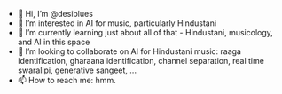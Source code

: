 - 👋 Hi, I’m @desiblues
- 👀 I’m interested in AI for music, particularly Hindustani
- 🌱 I’m currently learning just about all of that - Hindustani, musicology, and AI in this space
- 💞️ I’m looking to collaborate on AI for Hindustani music: raaga identification, gharaana identification, channel separation, real time swaralipi, generative sangeet, ...
- 📫 How to reach me: hmm.

<!---
desiblues/desiblues is a ✨ special ✨ repository because its `README.md` (this file) appears on your GitHub profile.
You can click the Preview link to take a look at your changes.
--->
